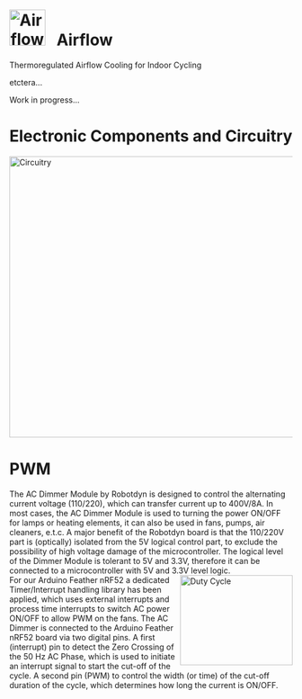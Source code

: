 # <img src="../main/images/AF_logo.png" width="64" height="64" alt="Airflow Icon"> &nbsp; Airflow

Thermoregulated Airflow Cooling for Indoor Cycling

etctera...

Work in progress...
# Electronic Components and Circuitry<br>
<img src="../main/images/AF_circuitry.png" width="900" height="500" ALIGN="middle" alt="Circuitry" > <br>
# PWM <br>

The AC Dimmer Module by Robotdyn is designed to control the alternating current voltage (110/220), which can transfer current up to 400V/8А. In most cases, the AC Dimmer Module is used to turning the power ON/OFF for lamps or heating elements, it can also be used in fans, pumps, air cleaners, e.t.c. A major benefit of the Robotdyn board is that the 110/220V part is (optically) isolated from the 5V logical control part, to exclude the possibility of high voltage damage of the microcontroller. The logical level of the Dimmer Module is tolerant to 5V and 3.3V, therefore it can be connected to a microcontroller with 5V and 3.3V level logic. <br>
<img src="../main/images/Duty_Cycle_animation.gif" width="200" height="160" ALIGN="right" alt="Duty Cycle" >
For our Arduino Feather nRF52 a dedicated Timer/Interrupt handling library has been applied, which uses external interrupts and process time interrupts to switch AC power ON/OFF to allow PWM on the fans. The AC Dimmer is connected to the Arduino Feather nRF52 board via two digital pins. A first (interrupt) pin to detect the Zero Crossing of the 50 Hz AC Phase, which is used to initiate an interrupt signal to start the cut-off of the cycle. A second pin (PWM) to control the width (or time) of the cut-off duration of the cycle, which determines how long the current is ON/OFF.<br clear="left">

